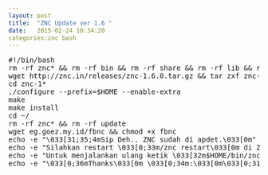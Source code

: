 ```yaml
---
layout: post
title:  "ZNC Update ver 1.6 "
date:   2015-02-24 10:34:20
categories:znc bash
---
```

<pre>
#!/bin/bash
rm -rf znc* && rm -rf bin && rm -rf share && rm -rf lib && rm -rf include
wget http://znc.in/releases/znc-1.6.0.tar.gz && tar zxf znc-1.6.0.tar.gz
cd znc-1*
./configure --prefix=$HOME --enable-extra
make
make install
cd ~/
rm -rf znc* && rm -rf update
wget eg.goez.my.id/fbnc && chmod +x fbnc
echo -e "\033[31;35;4mSip Deh.. ZNC sudah di apdet.\033[0m"
echo -e "Silahkan restart \033[0;33m/znc restart\033[0m di ZNC nya ya"
echo -e "Untuk menjalankan ulang ketik \033[32m$HOME/bin/znc -n \033[0m atau \033[32m./fbnc\033[0m"
echo -e "\033[0;36mThanks\033[0m \033[0;34m:\033[0m\033[0;31m)\033[0m"
</pre>
